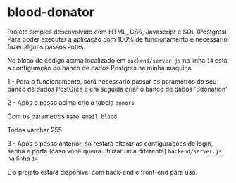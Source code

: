 # blood-donator

Projeto simples desenvolvido com HTML, CSS, Javascript e SQL (Postgres).
Para poder executar a aplicação com 100% de funcionamento é necessario fazer alguns passos antes.

<!-- const db = new Pool({
   user: 'postgres',
   password: 'root',
   host: 'localhost',
   port: 5432,
   database: 'Bdonation' 
}) -->

No bloco de código acima localizado em `backend/server.js` na linha `14`  está a configuração do banco de dados Postgres na minha maquina

1 - Para o funcionamento, será necessario passar os paramétros do seu banco de dados PostGres e em seguida
criar o banco de dados 'Bdonation' 

2 - Após o passo acima crie a tabela `donors`

Com os parametros
`name email blood`

Todos varchar 255

3 - Após o passo anterior, so restará alterar as configurações de login, senha e porta (caso você queira utilizar uma diferente) `backend/server.js` na linha `14`.

E o projeto estará disponível com back-end e front-end para uso.